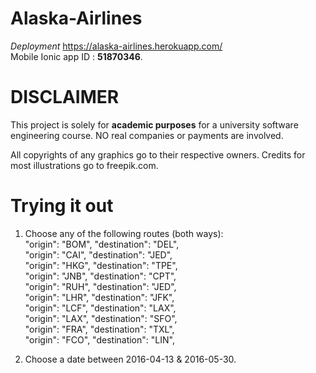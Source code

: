 # Alaska-Airlines

*Deployment*
https://alaska-airlines.herokuapp.com/  
Mobile Ionic app ID : **51870346**.

# DISCLAIMER
This project is solely for **academic purposes** for a university software engineering course.
NO real companies or payments are involved.

All copyrights of any graphics go to their respective owners.
Credits for most illustrations go to freepik.com.

# Trying it out
1. Choose any of the following routes (both ways):  
"origin": "BOM", "destination": "DEL",  
"origin": "CAI", "destination": "JED",  
"origin": "HKG", "destination": "TPE",  
"origin": "JNB", "destination": "CPT",  
"origin": "RUH", "destination": "JED",  
"origin": "LHR", "destination": "JFK",  
"origin": "LCF", "destination": "LAX",  
"origin": "LAX", "destination": "SFO",  
"origin": "FRA", "destination": "TXL",  
"origin": "FCO", "destination": "LIN",  

2. Choose a date between 2016-04-13 & 2016-05-30.

